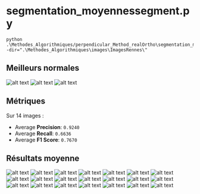 # segmentation_moyennessegment.py

```
python .\Methodes_Algorithmiques/perpendicular_Method_realOrtho\segmentation_moyennesegment.py -dir=".\Methodes_Algorithmiques\images\ImagesRennes\"
```

## Meilleurs normales

![alt text](results/normals_axe_1352000_7222000_1352200_7222200.png) ![alt text](results/normals_axe_1352000_7222400_1352200_7222600.png) ![alt text](results/normals_axe_1352000_7222800_1352200_7223000.png)

## Métriques

Sur 14 images :

- Average **Precision**: `0.9240`
- Average **Recall**: `0.6636`
- Average **F1 Score**: `0.7670`

## Résultats moyenne

![alt text](results/result_stacked_road_1352000_7222000_1352200_7222200.png) ![alt text](results/result_stacked_road_1352000_7222400_1352200_7222600.png) ![alt text](results/result_stacked_road_1352000_7222800_1352200_7223000.png) ![alt text](results/result_stacked_road_1352000_7223000_1352200_7223200.png) ![alt text](results/result_stacked_road_1352200_7222200_1352400_7222400.png) ![alt text](results/result_stacked_road_1352200_7222400_1352400_7222600.png) ![alt text](results/result_stacked_road_1352200_7222600_1352400_7222800.png) ![alt text](results/result_stacked_road_1352200_7222800_1352400_7223000.png) ![alt text](results/result_stacked_road_1352200_7223000_1352400_7223200.png) ![alt text](results/result_stacked_road_1352400_7222400_1352600_7222600.png) ![alt text](results/result_stacked_road_1352400_7222600_1352600_7222800.png) ![alt text](results/result_stacked_road_1352400_7222800_1352600_7223000.png) ![alt text](results/result_stacked_road_1352600_7222200_1352800_7222400.png) ![alt text](results/result_stacked_road_1352600_7222400_1352800_7222600.png) ![alt text](results/result_stacked_road_1352600_7222600_1352800_7222800.png) ![alt text](results/result_stacked_road_1352800_7222000_1353000_7222200.png) ![alt text](results/result_stacked_road_1352800_7222600_1353000_7222800.png) ![alt text](results/result_stacked_road_1352800_7222800_1353000_7223000.png) ![alt text](results/result_stacked_road_1353000_7222600_1353200_7222800.png) ![alt text](results/result_stacked_road_1353000_7222800_1353200_7223000.png) ![alt text](results/result_stacked_road_1353000_7223000_1353200_7223200.png)

